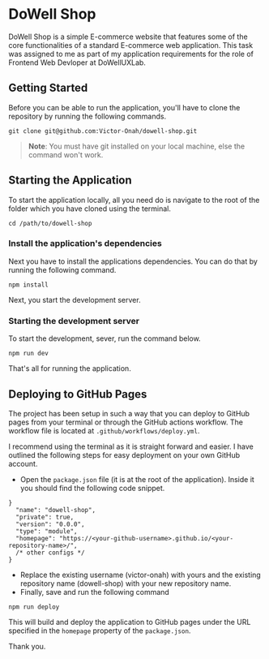# DoWell Shop
DoWell Shop is a simple E-commerce website that features some of the core functionalities of a standard E-commerce web application. This task was assigned to me as part of my application requirements for the role of Frontend Web Devloper at DoWellUXLab.

## Getting Started
Before you can be able to run the application, you'll have to clone the repository by running the following commands.
```shell
git clone git@github.com:Victor-Onah/dowell-shop.git
```
> __Note__: You must have git installed on your local machine, else the command won't work.

## Starting the Application
To start the application locally, all you need do is navigate to the root of the folder which you have cloned using the terminal.

```shell
cd /path/to/dowell-shop
```

### Install the application's dependencies
Next you have to install the applications dependencies. You can do that by running the following command.

```shell
npm install
```

Next, you start the development server.

### Starting the development server
To start the development, sever, run the command below.

```shell
npm run dev
```

That's all for running the application.

## Deploying to GitHub Pages
The project has been setup in such a way that you can deploy to GitHub pages from your terminal or through the GitHub actions workflow.
The workflow file is located at `.github/workflows/deploy.yml`.

I recommend using the terminal as it is straight forward and easier.
I have outlined the following steps for easy deployment on your own GitHub account.

- Open the `package.json` file (it is at the root of the application). Inside it you should find the following code snippet.
```json{
}
  "name": "dowell-shop",
  "private": true,
  "version": "0.0.0",
  "type": "module",
  "homepage": "https://<your-github-username>.github.io/<your-repository-name>/",
  /* other configs */
}
```
- Replace the existing username (victor-onah) with yours and the existing repository name (dowell-shop) with your new repository name.
- Finally, save and run the following command
```shell
npm run deploy
```
This will build and deploy the application to GitHub pages under the URL specified in the `homepage` property of the `package.json`.

Thank you.